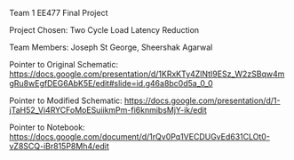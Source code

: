 Team 1 EE477 Final Project

Project Chosen: Two Cycle Load Latency Reduction

Team Members: Joseph St George, Sheershak Agarwal

Pointer to Original Schematic: https://docs.google.com/presentation/d/1KRxKTy4ZlNtI9ESz_W2zSBqw4mgRu8wEgfDEG6AbK5E/edit#slide=id.g46a8bc0d5a_0_0

Pointer to Modified Schematic: https://docs.google.com/presentation/d/1-jTaH52_Vi4RYCFoMoESuiikmPm-fi6knmibsMjY-ik/edit

Pointer to Notebook: https://docs.google.com/document/d/1rQv0Pq1VECDUGvEd631CLOt0-vZ8SCQ-iBr815P8Mh4/edit
